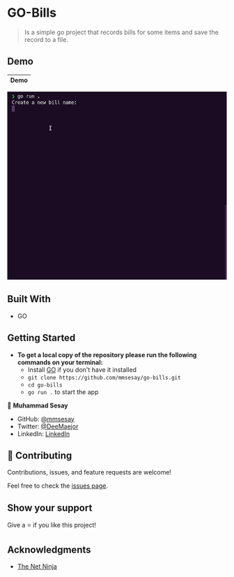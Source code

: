 # GO-Bills

> Is a simple go project that records bills for some items and save the record to a file.

## Demo
Demo                         |
:---------------------------:|
![](./demo/go-bills.gif)

## Built With

- GO

## Getting Started

- **To get a local copy of the repository please run the following commands on your terminal:**
  - Install [GO](https://go.dev/doc/install) if you don't have it installed
  - `git clone https://github.com/mmsesay/go-bills.git`
  - `cd go-bills`
  - `go run .` to start the app

👤 **Muhammad Sesay**

- GitHub: [@mmsesay](https://github.com/mmsesay)
- Twitter: [@DeeMaejor](https://twitter.com/DeeMaejor)
- LinkedIn: [LinkedIn](https://linkedin.com/in/muhammad-m-sesay)


## 🤝 Contributing

Contributions, issues, and feature requests are welcome!

Feel free to check the [issues page](../../issues/).

## Show your support

Give a ⭐️ if you like this project!

## Acknowledgments
- [The Net Ninja](https://www.youtube.com/watch?v=etSN4X_fCnM&list=PL4cUxeGkcC9gC88BEo9czgyS72A3doDeM&index=1&t=32s)